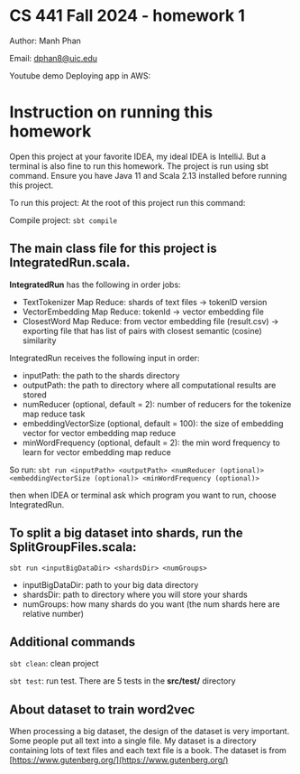 # CS 441 Fall 2024 - homework 1
Author: Manh Phan

Email: dphan8@uic.edu

Youtube demo Deploying app in AWS: 

# Instruction on running this homework

Open this project at your favorite IDEA, my ideal IDEA is IntelliJ. But a terminal is also fine to run this homework.
The project is run using sbt command. Ensure you have Java 11 and Scala 2.13 installed before running this project.

To run this project: At the root of this project run this command:

Compile project: `sbt compile`

## The main class file for this project is IntegratedRun.scala. 
**IntegratedRun** has the following in order jobs:
- TextTokenizer Map Reduce: shards of text files -> tokenID version
- VectorEmbedding Map Reduce: tokenId -> vector embedding file
- ClosestWord Map Reduce: from vector embedding file (result.csv) -> exporting file that has list of pairs with closest semantic (cosine) similarity

IntegratedRun receives the following input in order:
- inputPath: the path to the shards directory
- outputPath: the path to directory where all computational results are stored
- numReducer (optional, default = 2): number of reducers for the tokenize map reduce task
- embeddingVectorSize (optional, default = 100): the size of embedding vector for vector embedding map reduce
- minWordFrequency (optional, default = 2): the min word frequency to learn for vector embedding map reduce

So run: `sbt run <inputPath> <outputPath> <numReducer (optional)> <embeddingVectorSize (optional)> <minWordFrequency (optional)>`

then when IDEA or terminal ask which program you want to run, choose IntegratedRun.

## To split a big dataset into shards, run the **SplitGroupFiles.scala**: 
`sbt run <inputBigDataDir> <shardsDir> <numGroups>`
- inputBigDataDir: path to your big data directory
- shardsDir: path to directory where you will store your shards
- numGroups: how many shards do you want (the num shards here are relative number)

## Additional commands
`sbt clean`: clean project

`sbt test`: run test. There are 5 tests in the **src/test/** directory

## About dataset to train word2vec
When processing a big dataset, the design of the dataset is very important. Some people put all text into a single file. My dataset is a directory containing lots of text files and each text file is a book. The dataset is from [https://www.gutenberg.org/](https://www.gutenberg.org/)

